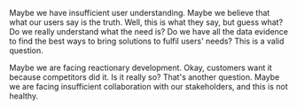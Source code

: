 Maybe we have insufficient user understanding. Maybe we believe that what our users say is the truth. Well, this is what they say, but guess what? Do we really understand what the need is? Do we have all the data evidence to find the best ways to bring solutions to fulfil users' needs? This is a valid question. 

Maybe we are facing reactionary development. Okay, customers want it because competitors did it. Is it really so? That's another question. Maybe we are facing insufficient collaboration with our stakeholders, and this is not healthy.